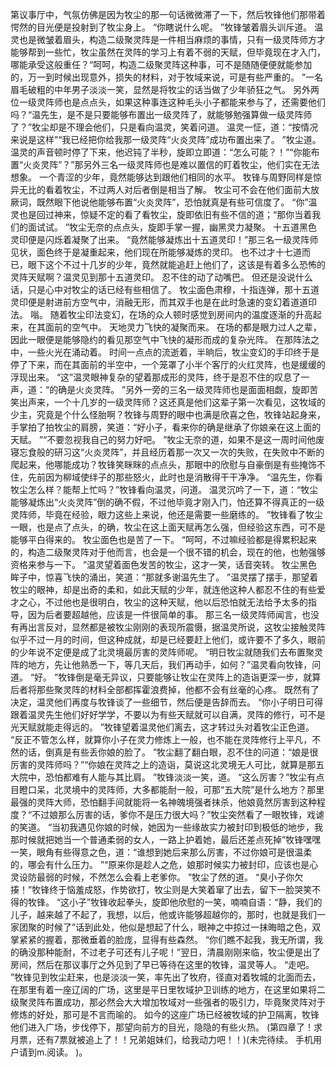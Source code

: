 第议事厅中，气氛仿佛是因为牧尘的那一句话微微滞了一下，然后牧锋他们那带着愕然的目光便是投射到了牧尘身上。
“你瞎说什么呢。
”牧锋皱着眉头训斥道。
温灵也是微皱着眉头，构造二级聚灵阵是一件相当麻烦的事情，只有一级灵阵师方才能够帮到一些忙，牧尘虽然在灵阵的学习上有着不弱的天赋，但毕竟现在才入门，哪能承受这般重任？“呵呵，构造二级聚灵阵这种事，可不是随随便便就能参加的，万一到时候出现意外，损失的材料，对于牧域来说，可是有些严重的。
”一名眉毛破粗的中年男子淡淡一笑，显然是将牧尘的话当做了少年骄狂之气。
另外两位一级灵阵师也是点点头，如果这种事连这种毛头小子都能来参与了，还需要他们吗？“温先生，是不是只要能够布置出一级灵阵了，就能够勉强算做一级灵阵师了？”牧尘却是不理会他们，只是看向温灵，笑着问道。
温灵一怔，道：“按情况来说是这样”“我已经把你给我那一级灵阵“火炎灵阵”成功布置出来了。
”牧尘道。
温灵的声音顿时停了下来，他迟钝了半秒，旋即立即道：“怎么可能？！”“你能布置“火炎灵阵”？”那另外三名一级灵阵师也是难以置信的盯着牧尘，他们实在无法想象。
一个青涩的少年，竟然能够达到跟他们相同的水平。
牧锋与周野同样是惊异无比的看着牧尘，不过两人对后者倒是相当了解。
牧尘可不会在他们面前大放厥词，既然眼下他说他能够布置“火炎灵阵”，恐怕就真是有些可信度了。
“你”温灵也是回过神来，惊疑不定的看了看牧尘，旋即依旧有些不信的道；“那你当着我们的面试试。
”牧尘无奈的点点头，旋即手掌一握，幽黑灵力凝聚。
十五道黑色灵印便是闪烁着凝聚了出来。
“竟然能够凝炼出十五道灵印！”那三名一级灵阵师见状，面色终于是凝重起来，他们现在所能够凝炼的灵印。
也不过才十七道而已，眼下这个不过十几岁的少年，竟然就能追赶上他们了，这该是有着多么恐怖的灵阵天赋啊？温灵见到那十五道灵印。
忍不住的动了动嘴巴。
但还是没说什么话，只是心中对牧尘的话已经有些相信了。
牧尘面色肃穆，十指连弹，那十五道灵印便是射进前方空气中，消融无形，而其双手也是在此时急速的变幻着道道印法。
嗡。
随着牧尘印法变幻，在场的众人顿时感觉到房间内的温度逐渐的升高起来，在其面前的空气中。
天地灵力飞快的凝聚而来。
在场的都是眼力过人之辈，因此一眼便是能够隐约的看见那空气中飞快的凝形而成的复杂光阵。
在那阵法之中，一些火光在涌动着。
时间一点点的流逝着，半晌后，牧尘变幻的手印终于是停了下来，而在其面前的半空中，一个笼罩了小半个客厅的火红灵阵，也是缓缓的浮现出来。
“这”温灵眼神复杂的望着那成形的灵阵，终于是忍不住的叹息了一声，道：“的确是火炎灵阵。
”另外一旁的三名一级灵阵师也是面面相觑，旋即苦笑出声来，一个十几岁的一级灵阵师？这还真是他们这辈子第一次看见，这牧域的少主，究竟是个什么怪胎啊？牧锋与周野的眼中也满是欣喜之色，牧锋站起身来，手掌拍了拍牧尘的肩膀，笑道：“好小子，看来你的确是继承了你娘亲在这上面的天赋。
”“不要忽视我自己的努力好吧。
”牧尘无奈的道，如果不是这一周时间他废寝忘食般的研习这“火炎灵阵”，并且经历着那一次又一次的失败，在失败中不断的爬起来，他哪能成功？牧锋笑眯眯的点点头，那眼中的欣慰与自豪倒是有些掩饰不住，先前因为柳域使绊子的那些怒火，此时也是消散得干干净净。
“温先生，你看牧尘怎么样？能帮上忙吗？”牧锋看向温灵，问道。
温灵沉吟了一下，道：“牧尘能够凝炼出“火炎灵阵”倒的确不假，不过他毕竟才刚入门，怕还算不得真正的一级灵阵师，毕竟在经验，眼力这些上来说，他还是需要一些磨练的。
”牧锋看了牧尘一眼，也是点了点头，的确，牧尘在这上面天赋再怎么强，但经验这东西，可不是能够平白得来的。
牧尘面色也是苦了一下。
“呵呵，不过嘛经验都是得累积起来的，构造二级聚灵阵对于他而言，也会是一个很不错的机会，现在的他，也勉强够资格来参与一下。
”温灵望着面色发苦的牧尘，这才一笑，话音突转。
牧尘黑色眸子中，惊喜飞快的涌出，笑道：“那就多谢温先生了。
”温灵摆了摆手，那望着牧尘的眼神，却是出奇的柔和，如此天赋的少年，就连他这种人都忍不住的有些爱才之心，不过他也是很明白，牧尘的这种天赋，他以后恐怕就无法给予太多的指导，因为后者要超越他，应该是一件很简单的事。
那三名一级灵阵师闻言，也没有再出言反对，显然都是被牧尘刚刚的表现所震慑，据温灵所说，这牧尘接触灵阵似乎不过一月的时间，但这种成就，却是已经要赶上他们，或许要不了多久，眼前的少年说不定便是成了北灵境最厉害的灵阵师呢。
“明日牧尘就随我们去布置聚灵阵的地方，先让他熟悉一下，等几天后，我们再动手，如何？”温灵看向牧锋，问道。
“好。
”牧锋倒是毫无异议，只要能够让牧尘在灵阵上的造诣更深一步，就算后者将那些聚灵阵的材料全部都挥霍浪费掉，他都不会有丝毫的心疼。
既然有了决定，温灵他们再度与牧锋谈了一些细节，然后便是告辞而去。
“你小子明日可得跟着温灵先生他们好好学学，不要以为有些天赋就可以自满，灵阵的修行，可不是光天赋就能走得远的。
”牧锋望着温灵他们离去，这才转过头对着牧尘正色道。
“反正不管怎么样，就算你小子在灵力修炼上一般，也不能在灵阵修行上平凡，不然的话，倒真是有些丢你娘的脸了。
”牧尘翻了翻白眼，忍不住的问道：“娘是很厉害的灵阵师吗？”“你娘在灵阵之上的造诣，莫说这北灵境无人可比，就算是那五大院中，恐怕都难有人能与其比肩。
”牧锋淡淡一笑，道。
“这么厉害？”牧尘有点目瞪口呆，北灵境中的灵阵师，大多都能耐一般，可那“五大院”是什么地方？那里最强的灵阵大师，恐怕翻手间就能将一名神魄境强者抹杀，他娘竟然厉害到这种程度？“不过娘那么厉害的话，爹你不是压力很大吗？”牧尘突然看了一眼牧锋，戏谑的笑道。
“当初我遇见你娘的时候，她因为一些缘故实力被封印到极低的地步，我那时候就把她当一个普通柔弱的女人，一路上护着她，最后还差点死掉”牧锋嘿嘿一笑，眼角有些得意之色，道：“谁想到她后来那么厉害，不过你娘可是很温柔的，哪会有什么压力。
”“原来你是趁人之危，娘那时候实力被封印，应该也是心灵设防最弱的时候，不然怎么会看上老爹你。
”牧尘了然的道。
“臭小子你欠揍！”牧锋终于恼羞成怒，作势欲打，牧尘则是大笑着窜了出去，留下一脸哭笑不得的牧锋。
“这小子”牧锋收起拳头，旋即他欣慰的一笑，喃喃自语：“静，我们的儿子，越来越了不起了，我想，以后，他或许能够超越你的，那时，也就是我们一家团聚的时候了”话到此处，他似是想起了什么，眼神之中掠过一抹晦暗之色，双掌紧紧的握着，那微垂着的脸庞，显得有些森然。
“你们瞧不起我，我无所谓，我的确没那种能耐，不过老子可还有儿子呢！”翌日，清晨刚刚来临，牧尘便是出了房间，然后在那议事厅之外见到了早已等待在这里的牧锋，温灵等人。
“走吧。
”牧锋见到牧尘赶来，也是淡淡一笑，率先出了牧府，径直对着牧城的北面而去，在那里有着一座辽阔的广场，这里是平日里牧域护卫训练的地方，在这里如果将二级聚灵阵布置成功，那必然会大大增加牧域对一些强者的吸引力，毕竟聚灵阵对于修炼的好处，那可是不言而喻的。
如今的这座广场已经被牧域的护卫隔离，牧锋他们进入广场，步伐停下，那望向前方的目光，隐隐的有些火热。
(第四章了！求月票，还有7票就被追上了！！兄弟姐妹们，给我动力吧！！)(未完待续。
手机用户请到m.阅读。
)。
